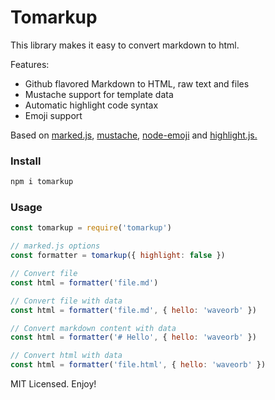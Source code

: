# Tomarkup

This library makes it easy to convert markdown to html.

Features:

* Github flavored Markdown to HTML, raw text and files
* Mustache support for template data
* Automatic highlight code syntax
* Emoji support

Based on [marked.js](https://github.com/markedjs/marked), [mustache](https://github.com/janl/mustache.js), [node-emoji](https://github.com/omnidan/node-emoji) and [highlight.js.](https://github.com/highlightjs/highlight.js)

### Install
```bash
npm i tomarkup
```

### Usage
```js
const tomarkup = require('tomarkup')

// marked.js options
const formatter = tomarkup({ highlight: false })

// Convert file
const html = formatter('file.md')

// Convert file with data
const html = formatter('file.md', { hello: 'waveorb' })

// Convert markdown content with data
const html = formatter('# Hello', { hello: 'waveorb' })

// Convert html with data
const html = formatter('file.html', { hello: 'waveorb' })
```

MIT Licensed. Enjoy!
